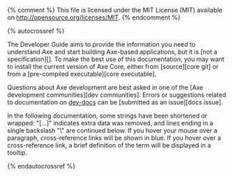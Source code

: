 {% comment %}
This file is licensed under the MIT License (MIT) available on
http://opensource.org/licenses/MIT.
{% endcomment %}

{% autocrossref %}

The Developer Guide aims to provide the information you need to understand
Axe and start building Axe-based applications, but it is [not a
specification][]. To make the best use of
this documentation, you may want to install the current version of Axe
Core, either from [source][core git] or from a [pre-compiled executable][core executable].

Questions about Axe development are best asked in one of the
[Axe development communities][dev communities].
Errors or suggestions related to
documentation on [dev-docs](https://axerunner.github.io) can be
[submitted as an issue][docs issue].

In the following documentation, some strings have been shortened or wrapped: "[...]"
indicates extra data was removed, and lines ending in a single backslash "\\"
are continued below. If you hover your mouse over a paragraph, cross-reference
links will be shown in blue.  If you hover over a cross-reference link, a brief
definition of the term will be displayed in a tooltip.

{% endautocrossref %}
